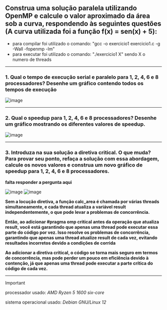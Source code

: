  
## Construa uma solução paralela utilizando OpenMP e calcule o valor aproximado da área sob a curva,  respondendo às seguintes questões (A curva utilizada foi a função f(x) = sen(x) + 5):

+ para compilar foi utilizado o comando: "gcc -o exercicio1 exercicio1.c -g -Wall -fopenmp -lm"
+ para executar foi utilizado o comando: "./exercicio1 X" sendo X o numero de threads
---
### 1. Qual o tempo de execução serial e paralelo para 1, 2, 4, 6 e 8 processadores? Desenhe um gráfico contendo todos os tempos de execução
![image](https://github.com/Victor-Vaglieri/paralela/assets/127432508/188f4c49-d751-4842-a718-7fc1499d9121)

---
### 2. Qual o speedup para 1, 2, 4, 6 e 8 processadores? Desenhe um gráfico mostrando os diferentes valores de speedup.
![image](https://github.com/Victor-Vaglieri/paralela/assets/127432508/26c437be-2e19-4ff4-be63-437be9b2bf3b)

---
### 3. Introduza na sua solução a diretiva critical. O que muda? Para provar seu ponto, refaça a solução com essa abordagem, calcule os novos valores e construa um novo gráfico de speedup para 1, 2, 4, 6 e 8 processadores.

**falta responder a pergunta aqui**

![image](https://github.com/Victor-Vaglieri/paralela/assets/127432508/3216994e-bb0f-47c6-9eea-2a3b337db59f)
![image](https://github.com/Victor-Vaglieri/paralela/assets/127432508/ce22a894-c7a6-43e2-b148-8b898bf525b2)

**Sem a locução diretiva, a função calc_area é chamada por várias threads simultaneamente, e cada thread atualiza a variável result independentemente, o que pode levar a problemas de concorrência.**

**Então, ao adicionar #pragma omp critical antes da operação que atualiza result, você está garantindo que apenas uma thread pode executar essa parte do código por vez. Isso resolve os problemas de concorrência, garantindo que apenas uma thread atualize result de cada vez, evitando resultados incorretos devido a condições de corrida**

**Ao adicionar a diretiva critical, o código se torna mais seguro em termos de concorrência, mas pode perder um pouco em eficiência devido à contenção, já que apenas uma  thread pode executar a parte crítica do código de cada vez.**


---
> [!IMPORTANT]
> processador usado: *AMD Ryzen 5 1600 six-core*
> 
> sistema operacional usado: *Debian GNU/Linux 12*
